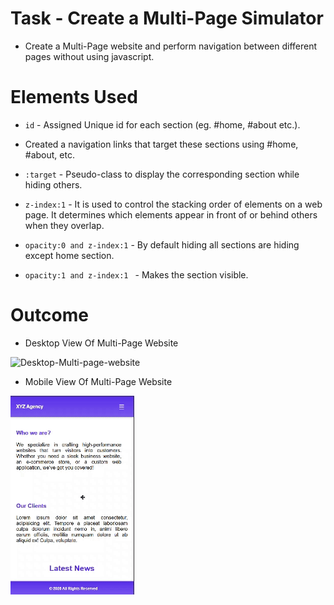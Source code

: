 # Task - Create a Multi-Page Simulator

- Create a Multi-Page website and perform navigation between different pages without using javascript.

# Elements Used

- ```id``` - Assigned Unique id for each section (eg. #home, #about etc.).

- Created a navigation links that target these sections using #home, #about, etc. 

- ```:target``` - Pseudo-class to display the corresponding section while hiding others.

- ```z-index:1``` - It is used to control the stacking order of elements on a web page. It determines which elements appear in front of or behind others when they overlap.

- ```opacity:0 and z-index:1``` - By default hiding all sections are hiding except home section.

- ```opacity:1 and z-index:1 ``` - Makes the section visible.


# Outcome

- Desktop View Of Multi-Page Website

![Desktop-Multi-page-website](./assets/multipage.gif)

- Mobile View Of Multi-Page Website

![Mobile-Multi-page-website](./assets/multipagemobile.gif)
